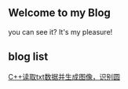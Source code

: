 ## Welcome to my Blog
you can see it?
It's my pleasure!
## blog list
[C++读取txt数据并生成图像，识别圆](https://yangli-os.github.io//2022-4-13 "C++读取txt数据并生成图像，识别圆")
